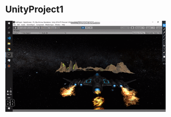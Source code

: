 # UnityProject1
[![Demo CountPages alpha](https://raw.githubusercontent.com/ARSSHEIKH/UnityProject1/master/unityproject-part0.gif)](https://www.youtube.com/watch?v=ek1j272iAmc)
